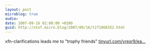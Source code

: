 ```yaml
---
layout: post
microblog: true
audio: 
date: 2007-09-16 02:00:00 +0200
guid: http://xtof.micro.blog/2007/09/16/t271868352.html
---
```

xfn-clarifications leads me to "trophy friends" [tinyurl.com/yresr9/ea...](http://tinyurl.com/yresr9/earth/2007/09/10/scisocial110.xml)
